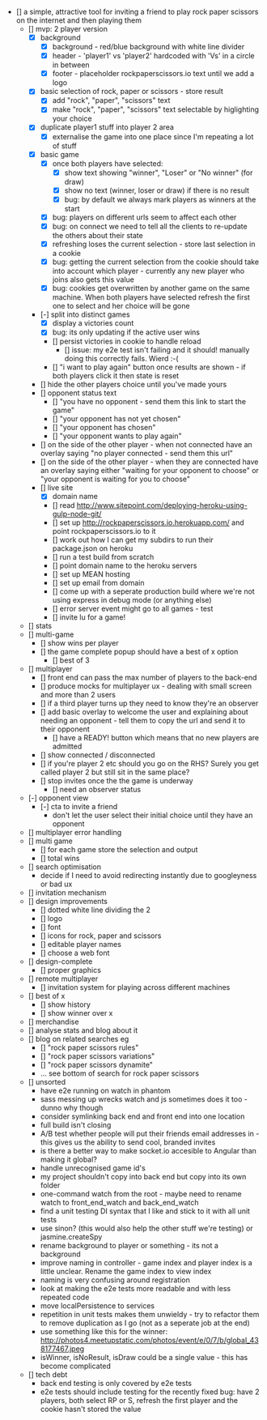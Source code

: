 - [] a simple, attractive tool for inviting a friend to play rock paper scissors on the internet and then playing them
	- [] mvp: 2 player version
		- [x] background
			- [x] background - red/blue background with white line divider
			- [x] header - 'player1' vs 'player2' hardcoded with 'Vs' in a circle in between
			- [x] footer - placeholder rockpaperscissors.io text until we add a logo
		- [x] basic selection of rock, paper or scissors - store result
			- [x] add "rock", "paper", "scissors" text
			- [x] make "rock", "paper", "scissors" text selectable by higlighting your choice
		- [x] duplicate player1 stuff into player 2 area
			- [x] externalise the game into one place since I'm repeating a lot of stuff
		- [x] basic game
			- [x] once both players have selected:
				- [x] show text showing "winner", "Loser" or "No winner" (for draw)
				- [x] show no text (winner, loser or draw) if there is no result
				- [x] bug: by default we always mark players as winners at the start
			- [x] bug: players on different urls seem to affect each other
			- [x] bug: on connect we need to tell all the clients to re-update the others about their state
			- [x] refreshing loses the current selection - store last selection in a cookie
			- [x] bug: getting the current selection from the cookie should take into account which player - currently any new player who joins also gets this value
			- [x] bug: cookies get overwritten by another game on the same machine. When both players have selected refresh the first one to select and her choice will be gone
		- [-] split into distinct games
			- [x] display a victories count
			- [x] bug: its only updating if the active user wins
			- [] persist victories in cookie to handle reload
				- [] issue: my e2e test isn't failing and it should! manually doing this correctly fails. Wierd :-(
			- [] "i want to play again" button once results are shown - if both players click it then state is reset
		- [] hide the other players choice until you've made yours
		- [] opponent status text
			- [] "you have no opponent - send them this link to start the game"
			- [] "your opponent has not yet chosen"
			- [] "your opponent has chosen"
			- [] "your opponent wants to play again"
		- [] on the side of the other player - when not connected have an overlay saying "no player connected - send them this url"
		- [] on the side of the other player - when they are connected have an overlay saying either "waiting for your opponent to choose" or "your opponent is waiting for you to choose"
		- [] live site
			- [x] domain name
			- [] read http://www.sitepoint.com/deploying-heroku-using-gulp-node-git/
			- [] set up http://rockpaperscissors.io.herokuapp.com/ and point rockpaperscissors.io to it
			- [] work out how I can get my subdirs to run their package.json on heroku
			- [] run a test build from scratch
			- [] point domain name to the heroku servers
			- [] set up MEAN hosting
			- [] set up email from domain
			- [] come up with a seperate production build where we're not using express in debug mode (or anything else)
			- [] error server event might go to all games - test
			- [] invite lu for a game!
	- [] stats
	- [] multi-game
		- [] show wins per player
		- [] the game complete popup should have a best of x option
			- [] best of 3
	- [] multiplayer
		- [] front end can pass the max number of players to the back-end
		- [] produce mocks for multiplayer ux - dealing with small screen and more than 2 users
		- [] if a third player turns up they need to know they're an observer
		- [] add basic overlay to welcome the user and explaining about needing an opponent - tell them to copy the url and send it to their opponent
			- [] have a READY! button which means that no new players are admitted
		- [] show connected / disconnected
		- [] if you're player 2 etc should you go on the RHS? Surely you get called player 2 but still sit in the same place?
		- [] stop invites once the the game is underway
			- [] need an observer status
	- [-] opponent view
		- [-] cta to invite a friend
			- don't let the user select their initial choice until they have an opponent
	- [] multiplayer error handling
	- [] multi game
		- [] for each game store the selection and output
		- [] total wins
	- [] search optimisation
		- decide if I need to avoid redirecting instantly due to googleyness or bad ux
	- [] invitation mechanism
	- [] design improvements
		- [] dotted white line dividing the 2
		- [] logo
		- [] font
		- [] icons for rock, paper and scissors
		- [] editable player names
		- [] choose a web font
	- [] design-complete
		- [] proper graphics
	- [] remote multiplayer
		- [] invitation system for playing across different machines
	- [] best of x
		- [] show history
		- [] show winner over x
	- [] merchandise
	- [] analyse stats and blog about it
	- [] blog on related searches eg
		- [] "rock paper scissors rules"
		- [] "rock paper scissors variations"
		- [] "rock paper scissors dynamite"
		- ... see bottom of search for rock paper scissors
	- [] unsorted
		- have e2e running on watch in phantom
		- sass messing up wrecks watch and js sometimes does it too - dunno why though
		- consider symlinking back end and front end into one location
		- full build isn't closing
		- A/B test whether people will put their friends email addresses in - this gives us the ability to send cool, branded invites
		- is there a better way to make socket.io accesible to Angular than making it global?
		- handle unrecognised game id's
		- my project shouldn't copy into back end but copy into its own folder
		- one-command watch from the root - maybe need to rename watch to front_end_watch and back_end_watch
		- find a unit testing DI syntax that I like and stick to it with all unit tests
		- use sinon? (this would also help the other stuff we're testing) or jasmine.createSpy
		- rename background to player or something - its not a background
		- improve naming in controller - game index and player index is a little unclear. Rename the game index to view index
		- naming is very confusing around registration
		- look at making the e2e tests more readable and with less repeated code
		- move localPersistence to services
		- repetition in unit tests makes them unwieldy - try to refactor them to remove duplication as I go (not as a seperate job at the end)
		- use something like this for the winner: http://photos4.meetupstatic.com/photos/event/e/0/7/b/global_438177467.jpeg
		- isWinner, isNoResult, isDraw could be a single value - this has become complicated
	- [] tech debt
		- back end testing is only covered by e2e tests
		- e2e tests should include testing for the recently fixed bug: have 2 players, both select RP or S, refresh the first player and the cookie hasn't stored the value
